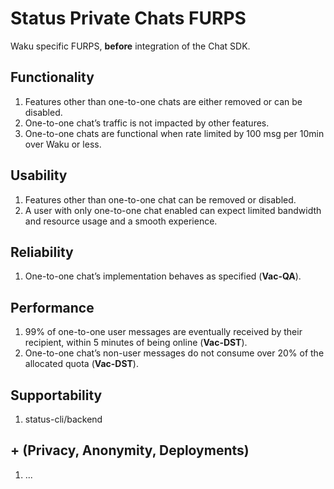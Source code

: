 # Status Private Chats FURPS

Waku specific FURPS, **before** integration of the Chat SDK.

## Functionality

1. Features other than one-to-one chats are either removed or can be disabled.
2. One-to-one chat’s traffic is not impacted by other features.
3. One-to-one chats are functional when rate limited by 100 msg per 10min over Waku or less.

## Usability

1. Features other than one-to-one chat can be removed or disabled.
2. A user with only one-to-one chat enabled can expect limited bandwidth and resource usage and a smooth experience.

## Reliability

1. One-to-one chat’s implementation behaves as specified (**Vac-QA**).

## Performance

1. 99% of one-to-one user messages are eventually received by their recipient, within 5 minutes of being online (**Vac-DST**).
2. One-to-one chat’s non-user messages do not consume over 20% of the allocated quota (**Vac-DST**).

## Supportability

1. status-cli/backend

## + (Privacy, Anonymity, Deployments)

1. ...